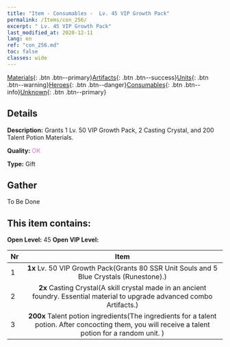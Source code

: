 ```yaml
---
title: "Item - Consumables -  Lv. 45 VIP Growth Pack"
permalink: /Items/con_256/
excerpt: " Lv. 45 VIP Growth Pack"
last_modified_at: 2020-12-11
lang: en
ref: "con_256.md"
toc: false
classes: wide
---
```

 [Materials](/Items/){: .btn .btn--primary}[Artifacts](/Items/Artifacts/){: .btn .btn--success}[Units](/Items/Units/){: .btn .btn--warning}[Heroes](/Items/Heroes/){: .btn .btn--danger}[Consumables](/Items/Consumables/){: .btn .btn--info}[Unknown](/Items/Unknown/){: .btn .btn--primary}

## Details
 **Description:** Grants 1 Lv. 50 VIP Growth Pack, 2 Casting Crystal, and 200 Talent Potion Materials.

 **Quality:** <span style="color: #DA70D6">OK</span>

 **Type:** Gift

## Gather

  To Be Done

## This item contains:

 **Open Level:** 45
 **Open VIP Level:** 

  | Nr |      Item    |
  |:---|:------------:|
  | 1 |  **1x** Lv. 50 VIP Growth Pack(Grants 80 SSR Unit Souls and 5 Blue Crystals (Runestone).) | 
  | 2 |  **2x** Casting Crystal(A skill crystal made in an ancient foundry. Essential material to upgrade advanced combo Artifacts.) | 
  | 3 |  **200x** Talent potion ingredients(The ingredients for a talent potion. After concocting them, you will receive a talent potion for a random unit. ) | 
